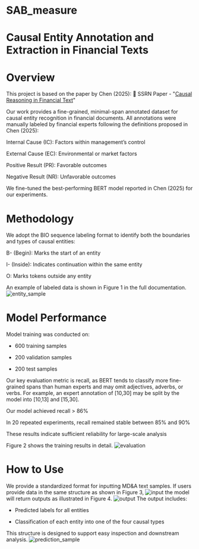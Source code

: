 # SAB_measure
# Causal Entity Annotation and Extraction in Financial Texts
# Overview
This project is based on the paper by Chen (2025):
🔗 SSRN Paper - "[Causal Reasoning in Financial Text](https://download.ssrn.com/2025/2/10/5130571.pdf?response-content-disposition=inline&X-Amz-Security-Token=IQoJb3JpZ2luX2VjEAgaCXVzLWVhc3QtMSJHMEUCIQC0pci69wHl7%2BzNWDc9VI7OJxxsttsAnr5zUEp%2BAoH79QIgcH186XgRdD6zLViuBKAOPTyemVFWjlSuWrRJkpGz%2FwkqxgUI4f%2F%2F%2F%2F%2F%2F%2F%2F%2F%2FARAEGgwzMDg0NzUzMDEyNTciDFKrQBxHBwC9D3ZxviqaBVyYAJmG2E2oFB8cI8c7H%2BNUetYx098q068Bt8gt0cyOdgLhObVLHloEB3oHW52WeymagJXTc5iFNoq1pE7g64wCHw94OSTmyffayGcmgXgBlYFrVZvqSQRVD2%2Beh629aQ6BPWUsuKYeKpWzy3MKo5yquej38zpVDJ7vnPWSu1ZveoGcvsnFF%2BzuAN0N6taSP0k8NWK52FTQc5UJO0hhrV823gRH4irCyBhUZIib%2FN2kZOkw6q6SIPT1SgIT8l4AYaMaYfnvYunTnToxY6q48vy08OOudYjVJZDfP8E9ciF%2BhnKAc55oknseS7jYjo9VpUJbjaYStnivAuMxb7pbIyy5qYuhjyERv9yQuSoBgsMdBmmT%2B4IQZxDnWSxUfyZwM90hRrffPhmGsFM9jViSdj0roTvf7OWHad0jW8aqjJMkgekdour2LeyVF36O95cRAy0dLMGnMb80NdnNHTq2i1%2Bvl6tes8NYoN5ldFnnyDT8TZbDaRiMbj9kFxl%2BHa9kePHRZdcU0qItpBzf1He1M1tKhOgBtTQaw9nkIJE2i0NH64c2er8RtEDIPFA0R6BHNUhIC6joa21jCm4G4u5w%2B0fPZzWPzoyIzpTSHiPrmarl0Pjd67s5bbi2zrTV3ljblM6ddKvIw0LKLKdeerlc6voez5HxrGQee6Xg8bTtp79QK%2BrfMsHTzupfXEHdk50Sc3Nus%2BVDx1U4wMA6%2BXI3f0cU4IKvoZ6UFDIdzusgOgyk%2BiVobIbyq8T8DWFdco1TkHuF11vcZJ67cH0snvRGstXJyHtXQiVE6K1uVDWAI%2FdpLpPXdyNrxZAfg40JLDEaKyxF8u%2BkHnwFr4fpe8AJBaTWqe6Ol4zNgnwL5mhMdCWZocjaatcPA7KPdTCZrKjCBjqxAZ14YtGTkLcKnS7pzaoiBX9ZXzJk1MLIyck4HBLtaz2COBKabJ3XKImm2B8JxKl%2BSHcBf4ahhuiWxvZ2aqXqshpA7W1mvSiYhpWn0R%2F77xbsvCAeh0CDDkrOGreSpSoU9ONNh1sr1Q3dEUrsv2J24EJ8swd5MD457yLL7ykM4Rwe8euksvyPxPO6WTLNYTLAlX88MFrxCfKWgKp7JpsYHIVADdskTmRhifVi6bHfvlgV3Q%3D%3D&X-Amz-Algorithm=AWS4-HMAC-SHA256&X-Amz-Date=20250612T004435Z&X-Amz-SignedHeaders=host&X-Amz-Expires=300&X-Amz-Credential=ASIAUPUUPRWEQPMPJXX3%2F20250612%2Fus-east-1%2Fs3%2Faws4_request&X-Amz-Signature=c4866b0ca06d3dd49013e10d5326a36ae8ce147b1487a5c3fc39e122cb342f42&abstractId=5130571)"

Our work provides a fine-grained, minimal-span annotated dataset for causal entity recognition in financial documents. All annotations were manually labeled by financial experts following the definitions proposed in Chen (2025):

Internal Cause (IC): Factors within management’s control

External Cause (EC): Environmental or market factors

Positive Result (PR): Favorable outcomes

Negative Result (NR): Unfavorable outcomes

We fine-tuned the best-performing BERT model reported in Chen (2025) for our experiments.

# Methodology
We adopt the BIO sequence labeling format to identify both the boundaries and types of causal entities:

B- (Begin): Marks the start of an entity

I- (Inside): Indicates continuation within the same entity

O: Marks tokens outside any entity

An example of labeled data is shown in Figure 1 in the full documentation.
![entity_sample](https://github.com/user-attachments/assets/400d2254-c448-47e1-be14-f534b0fd6b65)

# Model Performance
Model training was conducted on:

- 600 training samples

- 200 validation samples

- 200 test samples

Our key evaluation metric is recall, as BERT tends to classify more fine-grained spans than human experts and may omit adjectives, adverbs, or verbs. For example, an expert annotation of [10,30] may be split by the model into [10,13] and [15,30].

Our model achieved recall > 86%

In 20 repeated experiments, recall remained stable between 85% and 90%

These results indicate sufficient reliability for large-scale analysis

Figure 2 shows the training results in detail.
![evaluation](https://github.com/user-attachments/assets/1da991d4-87f5-4cc1-86ce-22e437aa4a70)

# How to Use
We provide a standardized format for inputting MD&A text samples.
If users provide data in the same structure as shown in Figure 3,
![input](https://github.com/user-attachments/assets/4a461c6c-23c2-4426-9ad7-6cdbea7d7a7e)
the model will return outputs as illustrated in Figure 4.
![output](https://github.com/user-attachments/assets/40fffd60-7bb3-4e18-8788-9d139603b900)
The output includes:

- Predicted labels for all entities

- Classification of each entity into one of the four causal types

This structure is designed to support easy inspection and downstream analysis.
![prediction_sample](https://github.com/user-attachments/assets/09bc6505-9907-4a78-af0c-88b0a37bf6d9)






